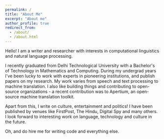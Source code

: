 ```yaml
---
permalink: /
title: "About Me"
excerpt: "About me"
author_profile: true
redirect_from: 
  - /about/
  - /about.html
---
```


Hello! I am a writer and researcher with interests in computational linguistics and natural language processing.

I recently graduated from Delhi Technological University with a Bachelor's of Technology in Mathematics and Computing. During my undergrad years I've been lucky to work with experts in pioneering institutions, and publish papers on my research. My work varies from speech and text processing to machine translation. I also like building things and contributing to open-source organizations - a recent contribution was to Apertium, an open-source machine translation toolkit.

Apart from this, I write on culture, entertainment and politics! I have been published by venues like FirstPost, The Hindu, Digital Spy and many others. I look forward to interesting work on language, technology and culture in the future.

Oh, and do hire me for writing code and everything else.


